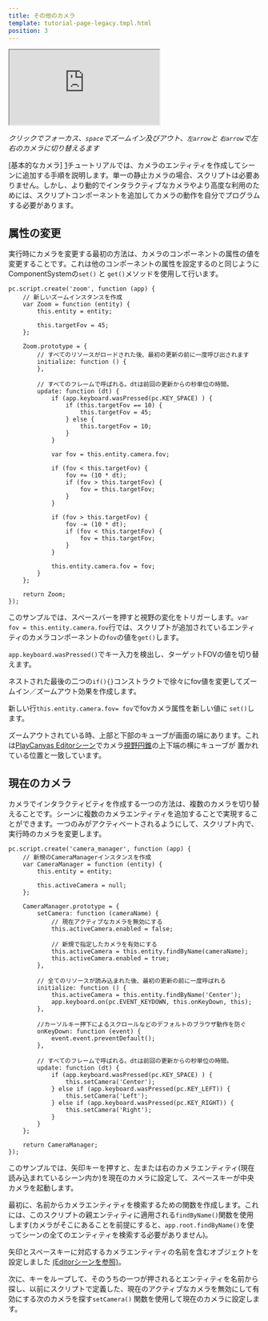 ```yaml
---
title: その他のカメラ
template: tutorial-page-legacy.tmpl.html
position: 3
---
```


<iframe src="http://apps.playcanvas.com/playcanvas/tutorials/more_cameras?overlay=false" ></iframe>

*クリックでフォーカス、`space`でズームイン及びアウト、`左arrow`と `右arrow`で左右のカメラに切り替えるます*

[基本的なカメラ] [1]チュートリアルでは、カメラのエンティティを作成してシーンに追加する手順を説明します。単一の静止カメラの場合、スクリプトは必要ありません。しかし、より動的でインタラクティブなカメラやより高度な利用のためには、スクリプトコンポーネントを追加してカメラの動作を自分でプログラムする必要があります。

## 属性の変更

実行時にカメラを変更する最初の方法は、カメラのコンポーネントの属性の値を変更することです。これは他のコンポーネントの属性を設定するのと同じように
ComponentSystemの`set()` と `get()`メソッドを使用して行います。

~~~javascript~~~
pc.script.create('zoom', function (app) {
    // 新しいズームインスタンスを作成
    var Zoom = function (entity) {
        this.entity = entity;

        this.targetFov = 45;
    };

    Zoom.prototype = {
        // すべてのリソースがロードされた後、最初の更新の前に一度呼び出されます
        initialize: function () {
        },

        // すべてのフレームで呼ばれる。dtは前回の更新からの秒単位の時間。
        update: function (dt) {
            if (app.keyboard.wasPressed(pc.KEY_SPACE) ) {
                if (this.targetFov == 10) {
                    this.targetFov = 45;
                } else {
                    this.targetFov = 10;
                }
            }

            var fov = this.entity.camera.fov;

            if (fov < this.targetFov) {
                fov += (10 * dt);
                if (fov > this.targetFov) {
                    fov = this.targetFov;
                }
            }

            if (fov > this.targetFov) {
                fov -= (10 * dt);
                if (fov < this.targetFov) {
                    fov = this.targetFov;
                }
            }

            this.entity.camera.fov = fov;
        }
    };

    return Zoom;
});
~~~

このサンプルでは、スペースバーを押すと視野の変化をトリガーします。`var fov = this.entity.camera.fov`行では、スクリプトが追加されているエンティティのカメラコンポーネントの`fov`の値を`get()`します。

`app.keyboard.wasPressed()`でキー入力を検出し、ターゲットFOVの値を切り替えます。

ネストされた最後の二つの`if(){}`コンストラクトで徐々にfov値を変更してズームイン／ズームアウト効果を作成します。

新しい行`this.entity.camera.fov= fov`でfovカメラ属性を新しい値に `set()`します。

ズームアウトされている時、上部と下部のキューブが画面の端にあります。これは[PlayCanvas Editorシーン][3]でカメラ[視野円錐][2]の上下端の横にキューブが
置かれている位置と一致しています。

## 現在のカメラ

カメラでインタラクティビティを作成する一つの方法は、複数のカメラを切り替えることです。シーンに複数のカメラエンティティを追加することで実現することができます。一つのみがアクティベートされるようにして、スクリプト内で、実行時のカメラを変更します。

~~~javascript~~~
pc.script.create('camera_manager', function (app) {
    // 新規のCameraManagerインスタンスを作成
    var CameraManager = function (entity) {
        this.entity = entity;

        this.activeCamera = null;
    };

    CameraManager.prototype = {
        setCamera: function (cameraName) {
            // 現在アクティブなカメラを無効にする
            this.activeCamera.enabled = false;

            // 新規で指定したカメラを有効にする
            this.activeCamera = this.entity.findByName(cameraName);
            this.activeCamera.enabled = true;
        },

        // 全てのリソースが読み込まれた後、最初の更新の前に一度呼ばれる
        initialize: function () {
            this.activeCamera = this.entity.findByName('Center');
            app.keyboard.on(pc.EVENT_KEYDOWN, this.onKeyDown, this);
        },

        //カーソルキー押下によるスクロールなどのデフォルトのブラウザ動作を防ぐ
        onKeyDown: function (event) {
            event.event.preventDefault();
        },

        // すべてのフレームで呼ばれる。dtは前回の更新からの秒単位の時間。
        update: function (dt) {
            if (app.keyboard.wasPressed(pc.KEY_SPACE) ) {
                this.setCamera('Center');
            } else if (app.keyboard.wasPressed(pc.KEY_LEFT)) {
                this.setCamera('Left');
            } else if (app.keyboard.wasPressed(pc.KEY_RIGHT)) {
                this.setCamera('Right');
            }
        }
    };

    return CameraManager;
});
~~~

このサンプルでは、矢印キーを押すと、左または右のカメラエンティティ(現在読み込まれているシーン内か)を現在のカメラに設定して、スペースキーが中央カメラを起動します。

最初に、名前からカメラエンティティを検索するための関数を作成します。これには、このスクリプトの親エンティティに適用される`findByName()`関数を使用します(カメラがそこにあることを前提にすると、`app.root.findByName()`を使ってシーンの全てのエンティティを検索する必要がありません)。

矢印とスペースキーに対応するカメラエンティティの名前を含むオブジェクトを設定しました [(Editorシーンを参照)][3]。

次に、キーをループして、そのうちの一つが押されるとエンティティを名前から探し、以前にスクリプトで定義した、現在のアクティブなカメラを無効にして有効にする次のカメラを探す`setCamera()` 関数を使用して現在のカメラに設定します。

[1]: /tutorials/legacy/beginner/basic-cameras/
[2]: https://en.wikipedia.org/wiki/Frustum
[3]: https://playcanvas.com/editor/scene/329672

